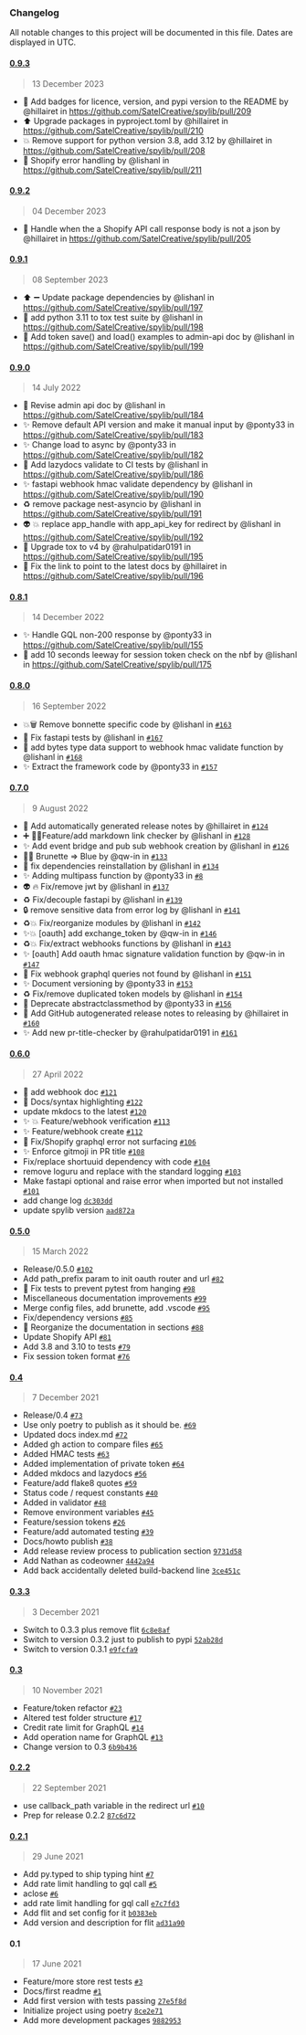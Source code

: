 ### Changelog

All notable changes to this project will be documented in this file. Dates are displayed in UTC.

#### [0.9.3](https://github.com/SatelCreative/spylib/compare/0.9.2...0.9.3)
> 13 December 2023

* 📝 Add badges for licence, version, and pypi version to the README by @hillairet in https://github.com/SatelCreative/spylib/pull/209
* ⬆️ Upgrade packages in pyproject.toml by @hillairet in https://github.com/SatelCreative/spylib/pull/210
* 💥 Remove support for python version 3.8, add 3.12 by @hillairet in https://github.com/SatelCreative/spylib/pull/208
* 🐛  Shopify error handling by @lishanl in https://github.com/SatelCreative/spylib/pull/211


#### [0.9.2](https://github.com/SatelCreative/spylib/compare/0.9.1...0.9.2)
> 04 December 2023

* :bug: Handle when the a Shopify API call response body is not a json by @hillairet in https://github.com/SatelCreative/spylib/pull/205


#### [0.9.1](https://github.com/SatelCreative/spylib/compare/0.9.0...0.9.1)
> 08 September 2023
* ⬆️ ➖ Update package dependencies by @lishanl in https://github.com/SatelCreative/spylib/pull/197
* 👷 add python 3.11 to tox test suite by @lishanl in https://github.com/SatelCreative/spylib/pull/198
* 📝 Add token save() and load() examples to admin-api doc by @lishanl in https://github.com/SatelCreative/spylib/pull/199


#### [0.9.0](https://github.com/SatelCreative/spylib/compare/0.8.1...0.9.0)
> 14 July 2022
* 📝  Revise admin api doc by @lishanl in https://github.com/SatelCreative/spylib/pull/184
* :sparkles: Remove default API version and make it manual input by @ponty33 in https://github.com/SatelCreative/spylib/pull/183
* :sparkles: Change load to async by @ponty33 in https://github.com/SatelCreative/spylib/pull/182
* 👷 Add lazydocs validate to CI tests by @lishanl in https://github.com/SatelCreative/spylib/pull/186
* ✨ fastapi webhook hmac validate dependency by @lishanl in https://github.com/SatelCreative/spylib/pull/190
* ♻️ remove package nest-asyncio by @lishanl in https://github.com/SatelCreative/spylib/pull/191
* :alien: 💥  replace app_handle with app_api_key for redirect by @lishanl in https://github.com/SatelCreative/spylib/pull/192
* 🚀 Upgrade tox to v4 by @rahulpatidar0191 in https://github.com/SatelCreative/spylib/pull/195
* :memo: Fix the link to point to the latest docs by @hillairet in https://github.com/SatelCreative/spylib/pull/196

#### [0.8.1](https://github.com/SatelCreative/spylib/compare/0.8.0...0.8.1)
> 14 December 2022
* ✨ Handle GQL non-200 response by @ponty33 in https://github.com/SatelCreative/spylib/pull/155
* 🐛 add 10 seconds leeway for session token check on the nbf by @lishanl in https://github.com/SatelCreative/spylib/pull/175


#### [0.8.0](https://github.com/SatelCreative/spylib/compare/0.7.0...0.8.0)
> 16 September 2022

* 💥🗑️ Remove bonnette specific code by @lishanl in [`#163`](https://github.com/SatelCreative/spylib/pull/163)
* 🐛 Fix fastapi tests by @lishanl in [`#167`](https://github.com/SatelCreative/spylib/pull/167)
* 🎨 add bytes type data support to webhook hmac validate function by @lishanl in [`#168`](https://github.com/SatelCreative/spylib/pull/168)
* ✨ Extract the framework code by @ponty33 in [`#157`](https://github.com/SatelCreative/spylib/pull/157)


#### [0.7.0](https://github.com/SatelCreative/spylib/compare/0.6.0...0.7.0)

> 9 August 2022

* 📝 Add automatically generated release notes by @hillairet in [`#124`](https://github.com/SatelCreative/spylib/pull/124)
* ➕ 🧑‍💻Feature/add markdown link checker by @lishanl in [`#128`](https://github.com/SatelCreative/spylib/pull/128)
* ✨ Add event bridge and pub sub webhook creation  by @lishanl in [`#126`](https://github.com/SatelCreative/spylib/pull/126)
* 🧑‍💻 Brunette => Blue by @qw-in in [`#133`](https://github.com/SatelCreative/spylib/pull/133)
* 👷 fix dependencies reinstallation by @lishanl in [`#134`](https://github.com/SatelCreative/spylib/pull/134)
* ✨ Adding multipass function by @ponty33 in [`#8`](https://github.com/SatelCreative/spylib/pull/8)
* 👽️ 🔥 Fix/remove jwt by @lishanl in [`#137`](https://github.com/SatelCreative/spylib/pull/137)
* ♻️ Fix/decouple fastapi by @lishanl in [`#139`](https://github.com/SatelCreative/spylib/pull/139)
* 🔒️ remove sensitive data from error log by @lishanl in [`#141`](https://github.com/SatelCreative/spylib/pull/141)
* ♻️💥 Fix/reorganize modules by @lishanl in [`#142`](https://github.com/SatelCreative/spylib/pull/142)
* ✨💥 [oauth] add exchange_token by @qw-in in [`#146`](https://github.com/SatelCreative/spylib/pull/146)
* ♻️💥 Fix/extract webhooks functions by @lishanl in [`#143`](https://github.com/SatelCreative/spylib/pull/143)
* ✨ [oauth] Add oauth hmac signature validation function by @qw-in in [`#147`](https://github.com/SatelCreative/spylib/pull/147)
* 🐛  Fix webhook graphql queries not found by @lishanl in [`#151`](https://github.com/SatelCreative/spylib/pull/151)
* ✨ Document versioning  by @ponty33 in [`#153`](https://github.com/SatelCreative/spylib/pull/153)
* ♻️ Fix/remove duplicated token models by @lishanl in [`#154`](https://github.com/SatelCreative/spylib/pull/154)
* 🐛 Deprecate abstractclassmethod by @ponty33 in [`#156`](https://github.com/SatelCreative/spylib/pull/156)
* 📝 Add GitHub autogenerated release notes to releasing by @hillairet in [`#160`](https://github.com/SatelCreative/spylib/pull/160)
* ✨ Add new pr-title-checker by @rahulpatidar0191 in [`#161`](https://github.com/SatelCreative/spylib/pull/161)

#### [0.6.0](https://github.com/SatelCreative/satel-spylib/compare/0.5.0...0.6.0)

> 27 April 2022

- 📝 add webhook doc [`#121`](https://github.com/SatelCreative/satel-spylib/pull/121)
- 📝 Docs/syntax highlighting [`#122`](https://github.com/SatelCreative/satel-spylib/pull/122)
- update mkdocs to the latest [`#120`](https://github.com/SatelCreative/satel-spylib/pull/120)
- ✨ 💥 Feature/webhook verification [`#113`](https://github.com/SatelCreative/satel-spylib/pull/113)
- ✨ Feature/webhook create [`#112`](https://github.com/SatelCreative/satel-spylib/pull/112)
- 🐛 Fix/Shopify graphql error not surfacing [`#106`](https://github.com/SatelCreative/satel-spylib/pull/106)
- ✨ Enforce gitmoji in PR title [`#108`](https://github.com/SatelCreative/satel-spylib/pull/108)
- Fix/replace shortuuid dependency with code [`#104`](https://github.com/SatelCreative/satel-spylib/pull/104)
- remove loguru and replace with the standard logging [`#103`](https://github.com/SatelCreative/satel-spylib/pull/103)
- Make fastapi optional and raise error when imported but not installed [`#101`](https://github.com/SatelCreative/satel-spylib/pull/101)
- add change log [`dc303dd`](https://github.com/SatelCreative/satel-spylib/commit/dc303dd9f117b4f4aeaf7b2c68300e5dd6ed670b)
- update spylib version [`aad872a`](https://github.com/SatelCreative/satel-spylib/commit/aad872a46d33dea7a4772b74699362e8d4771cdb)

#### [0.5.0](https://github.com/SatelCreative/satel-spylib/compare/0.4...0.5.0)

> 15 March 2022

- Release/0.5.0 [`#102`](https://github.com/SatelCreative/satel-spylib/pull/102)
- Add path_prefix param to init oauth router and url [`#82`](https://github.com/SatelCreative/satel-spylib/pull/82)
- :bug: Fix tests to prevent pytest from hanging [`#98`](https://github.com/SatelCreative/satel-spylib/pull/98)
- Miscellaneous documentation improvements [`#99`](https://github.com/SatelCreative/satel-spylib/pull/99)
- Merge config files, add brunette, add .vscode [`#95`](https://github.com/SatelCreative/satel-spylib/pull/95)
- Fix/dependency versions [`#85`](https://github.com/SatelCreative/satel-spylib/pull/85)
- 📝 Reorganize the documentation in sections [`#88`](https://github.com/SatelCreative/satel-spylib/pull/88)
- Update Shopify API [`#81`](https://github.com/SatelCreative/satel-spylib/pull/81)
- Add 3.8 and 3.10 to tests [`#79`](https://github.com/SatelCreative/satel-spylib/pull/79)
- Fix session token format [`#76`](https://github.com/SatelCreative/satel-spylib/pull/76)

#### [0.4](https://github.com/SatelCreative/satel-spylib/compare/0.3.3...0.4)

> 7 December 2021

- Release/0.4 [`#73`](https://github.com/SatelCreative/satel-spylib/pull/73)
- Use only poetry to publish as it should be. [`#69`](https://github.com/SatelCreative/satel-spylib/pull/69)
- Updated docs index.md [`#72`](https://github.com/SatelCreative/satel-spylib/pull/72)
- Added gh action to compare files [`#65`](https://github.com/SatelCreative/satel-spylib/pull/65)
- Added HMAC tests [`#63`](https://github.com/SatelCreative/satel-spylib/pull/63)
- Added implementation of private token [`#64`](https://github.com/SatelCreative/satel-spylib/pull/64)
- Added mkdocs and lazydocs [`#56`](https://github.com/SatelCreative/satel-spylib/pull/56)
- Feature/add flake8 quotes [`#59`](https://github.com/SatelCreative/satel-spylib/pull/59)
- Status code / request constants  [`#40`](https://github.com/SatelCreative/satel-spylib/pull/40)
- Added in validator [`#48`](https://github.com/SatelCreative/satel-spylib/pull/48)
- Remove environment variables [`#45`](https://github.com/SatelCreative/satel-spylib/pull/45)
- Feature/session tokens [`#26`](https://github.com/SatelCreative/satel-spylib/pull/26)
- Feature/add automated testing [`#39`](https://github.com/SatelCreative/satel-spylib/pull/39)
- Docs/howto publish [`#38`](https://github.com/SatelCreative/satel-spylib/pull/38)
- Add release review process to publication section [`9731d58`](https://github.com/SatelCreative/satel-spylib/commit/9731d58a77092b7d717f06911775d24a05f2536f)
- Add Nathan as codeowner [`4442a94`](https://github.com/SatelCreative/satel-spylib/commit/4442a943bd8d128f452794c5695a0da079cadb61)
- Add back accidentally deleted build-backend line [`3ce451c`](https://github.com/SatelCreative/satel-spylib/commit/3ce451c6cb77321cb394e921fe7a36bc4c318641)

#### [0.3.3](https://github.com/SatelCreative/satel-spylib/compare/0.3...0.3.3)

> 3 December 2021

- Switch to 0.3.3 plus remove flit [`6c8e8af`](https://github.com/SatelCreative/satel-spylib/commit/6c8e8af8b858415af1e441d414ed987dbf8e9bda)
- Switch to version 0.3.2 just to publish to pypi [`52ab28d`](https://github.com/SatelCreative/satel-spylib/commit/52ab28dcac0c32041ce61de6a6a8d0d42c537a57)
- Switch to version 0.3.1 [`e9fcfa9`](https://github.com/SatelCreative/satel-spylib/commit/e9fcfa9590812530c73109bc357ec6930b2244ec)

#### [0.3](https://github.com/SatelCreative/satel-spylib/compare/0.2.2...0.3)

> 10 November 2021

- Feature/token refactor [`#23`](https://github.com/SatelCreative/satel-spylib/pull/23)
- Altered test folder structure [`#17`](https://github.com/SatelCreative/satel-spylib/pull/17)
- Credit rate limit for GraphQL [`#14`](https://github.com/SatelCreative/satel-spylib/pull/14)
- Add operation name for GraphQL [`#13`](https://github.com/SatelCreative/satel-spylib/pull/13)
- Change version to 0.3 [`6b9b436`](https://github.com/SatelCreative/satel-spylib/commit/6b9b436467fbf81da9fcc4f25bd603f12b0085d6)

#### [0.2.2](https://github.com/SatelCreative/satel-spylib/compare/0.2.1...0.2.2)

> 22 September 2021

- use callback_path variable in the redirect url [`#10`](https://github.com/SatelCreative/satel-spylib/pull/10)
- Prep for release 0.2.2 [`87c6d72`](https://github.com/SatelCreative/satel-spylib/commit/87c6d7220ce29c8092cbea849bf2156b642b44b5)

#### [0.2.1](https://github.com/SatelCreative/satel-spylib/compare/0.1...0.2.1)

> 29 June 2021

- Add py.typed to ship typing hint [`#7`](https://github.com/SatelCreative/satel-spylib/pull/7)
- Add rate limit handling to gql call [`#5`](https://github.com/SatelCreative/satel-spylib/pull/5)
- aclose [`#6`](https://github.com/SatelCreative/satel-spylib/pull/6)
- add rate limit handling for gql call [`e7c7fd3`](https://github.com/SatelCreative/satel-spylib/commit/e7c7fd33c8eb597f5e2f30812f907c491687dfcd)
- Add flit and set config for it [`b0383eb`](https://github.com/SatelCreative/satel-spylib/commit/b0383ebeb0b13b07b67e57dc6cb81df85d42aba9)
- Add version and description for flit [`ad31a90`](https://github.com/SatelCreative/satel-spylib/commit/ad31a90b1c5816ca1b81d1e4b6d64fb51688ecd9)

#### 0.1

> 17 June 2021

- Feature/more store rest tests [`#3`](https://github.com/SatelCreative/satel-spylib/pull/3)
- Docs/first readme [`#1`](https://github.com/SatelCreative/satel-spylib/pull/1)
- Add first version with tests passing [`27e5f8d`](https://github.com/SatelCreative/satel-spylib/commit/27e5f8d6997a022f41153ff68433532a1cddd372)
- Initialize project using poetry [`8ce2e71`](https://github.com/SatelCreative/satel-spylib/commit/8ce2e71d7ba7601efedd7769942ec49865409905)
- Add more development packages [`9882953`](https://github.com/SatelCreative/satel-spylib/commit/98829538fea14ffe62bcb6ac716b9879a1a14cbf)
